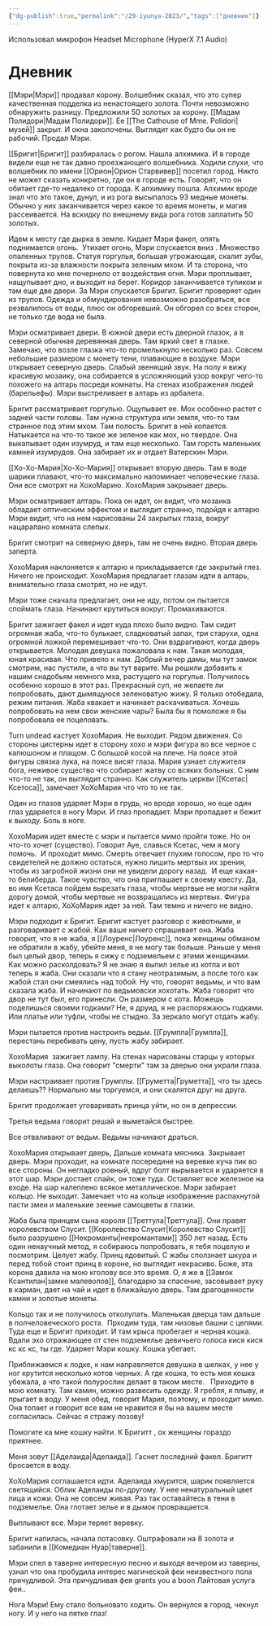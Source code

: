 ```yaml
---
{"dg-publish":true,"permalink":"/29-iyunya-2023/","tags":["дневник"]}
---
```



Использовал микрофон Headset Microphone (HyperX 7.1 Audio)

# Дневник

[[Мэри\|Мэри]] продавал корону. Волшебник сказал, что это супер качественная подделка из ненастоящего золота. Почти невозможно обнаружить разницу. Предложили 50 золотых за корону. [[Мадам Полидори\|Мадам Полидори]]. Ее [[The Cathouse of Mme. Polidori\|музей]] закрыт. И окна заколочены. Выглядит как будто бы он не рабочий. Продал Мэри.

[[Бригит\|Бригит]] разбиралась с рогом. Нашла алхимика. И в городе видели еще не так давно проезжающего волшебника. Ходили слухи, что волшебник по имени [[Орион\|Орион Старвивер]] посетил город. Никто не может сказать конкретно, где он в городе есть. Говорят, что он обитает где-то недалеко от города. К алхимику пошла. Алхимик вроде знал что это такое, дунул, и из рога высыпалось 93 медные монеты. Обычно у них заканчивается через какое то время монеты, и магия рассеивается. На вскидку по внешнему вида рога готов заплатить 50 золотых.

Идем к месту где дырка в земле. Кидает Мэри факел, опять поднимается огонь.  Утихает огонь, Мэри спускается вниз . Множество опаленных трупов. Статуя горгулья, большая угрожающая, скалит зубы, покрыта из-за влажности покрыта зеленым мхом. И та сторона, что повернута ко мне почернело от воздействия огня. Мэри проплывает, нащупывает дно, и выходит на берег. Коридор заканчивается тупиком и там еще две двери. За Мэри спускается Бригит. Бригит проверяет один из трупов. Одежда и обмундирования невозможно разобраться, все резвалилось от воды, плюс он обгоревший. Он обгорел со всех сторон, не только где вода не была.

Мэри осматривает двери. В южной двери есть дверной глазок, а в северной обычная деревянная дверь. Там яркий свет в глазке. Замечаю, что возле глазка что-то промелькнуло несколько раз. Совсем небольшие размером с монету тени, плавающие в воздухе. Мэри открывает северную дверь. Слабый звенящий звук. На полу я вижу красивую мозаику, она собирается в усложняющий узор вокруг чего-то похожего на алтарь посреди комнаты. На стенах изображения людей (барельефы). Мэри выстреливает в алтарь из арбалета.

Бригит рассматривает горгулью. Ощупывает ее. Мох особенно растет с задней части головы. Там нужна структура или земля, что-то там странное под этим мхом. Там полость. Бригит в ней копается. Натыкается на что-то такое же зеленое как мох, но твердое. Она выкапывает один изумруд, и там еще несколько. Там горсть маленьких камней изумрудов. Она забирает их и отдает Ватерскин Мэри.

[[Хо-Хо-Мария\|Хо-Хо-Мария]] открывает вторую дверь. Там в воде шарики плавают, что-то максимально напоминает человеческие глаза. Они все смотрят на ХохоМарию. ХохоМария закрывает дверь.

Мэри осматривает алтарь. Пока он идет, он видит, что мозаика обладает оптическим эффектом и выглядит странно, подойдя к алтарю Мэри видит, что на нем нарисованы 24 закрытых глаза, вокруг нацарапано комната слепых.

Бригит смотрит на северную дверь, там не очень видно. Вторая дверь заперта.

ХохоМария наклоняется к алтарю и прикладывается где закрытый глез. Ничего не происходит. ХохоМария предлагает глазам идти в алтарь, внимательно глаза смотрят, но не идут.

Мэри тоже сначала предлагает, они не иду, потом он пытается споймать глаза. Начинают крутиться вокруг. Промахиваются.

Бригит зажигает факел и идет куда плохо было видно. Там сидит огромная жаба, что-то булькает, сладковатый запах, три старухи, одна огромной ложкой перемешивает что-то. Они вздрагивают, когда дверь открывается. Молодая девушка пожаловала к нам. Такая молодая, юная красивая. Что привело к нам. Добрый вечер дамы, мы тут замок смотрим, нас пустили, а что вы тут варите. Мы решили добавить к нашим снадобьям немного мха, растущего на горгулье. Получилось особенно хорошо в этот раз. Прекрасный суп, не желаете ли попробовать, дают дымящуюся зеленоватую жижу. Я только отобедала, режим питания. Жаба квакает и начинает раскачиваться. Хочешь попробовать на нем свои женские чары? Была бы я помоложе я бы попробовала ее поцеловать.

Turn undead кастует ХохоМария. Не выходит. Рядом движения. Со стороны цистерны идет в сторону хохо и мэри фигура во все черное с капюшоном и плащом. С большой косой на плече. На поясе этой фигуры связка лука, на поясе висят глаза. Мария узнает служителя бога, неживое существо что собирает жатву со всяких больных. С ним что-то не так, он выглядит странно. Как служитель церкви [[Ксетас\|Ксетоса]], замечает ХоХоМария что что то не так.

Один из глазов ударяет Мэри в грудь, но вроде хорошо, но еще один глаз ударяется в ногу Мэри. И глаз пропадает. Мэри пропадает и бежит к выходу. Боль в ноге.

ХохоМария идет вместе с мэри и пытается мимо пройти тоже. Но он что-то хочет (существо). Говорит Ауе, славься Ксетас, чем я могу помочь.  И проходит мимо. Смерть отвечает глухим голосом, про то что свидетелей не должно остаться, нужно лишить мертвых их зрения, чтобы из загробной жизни они не увидели дорогу назад.  И еще какая-то белиберда. Такое чувство, что она приглашает к своему квесту. Да, во имя Ксетаса пойдем вырезать глаза, чтобы мертвые не могли найти дорогу домой, чтобы мертвые не возвращались из мертвых. Фигура идет к алтарю, ХоХоМария идет за ней. Там темно и ничего не видно.

Мэри подходит к Бригит. Бригит кастует разговор с животными, и разговаривает с жабой. Как ваше ничего спрашивает она. Жаба говорит, что я не жаба, я [[Лоуренс\|Лоуренс]], пока женщины обманом не обратили в жабу, убейте меня, я не могу так больше. Раньше у меня был целый двор, теперь я сижу с подземельем с этими женщинами. Как можно расколдовать? Я не знаю я выпил зелье из котла и вот теперь я жаба. Они сказали что я стану неотразимым, а после того как жабой стал они смеялись над тобой. Ну что, говорят ведьмы, и что вам сказала жаба. И начинают по ведьмовски хохотать. Жаба говорит что двор не тут был, его принесли. Он размером с кота. Можешь поделишься своими годками? Не, я друид, я не распоряжаюсь годками. Или платье или туфли, чтобы не стыдно. За зеркало могут отдать жабу.

Мэри пытается против настроить ведьм. [[Грумпла\|Грумпла]], перестань перебивать цену, пусть жабу забирает.

ХохоМария  зажигает лампу. На стенах нарисованы старцы у которых выколоты глаза. Она говорит "смерти" там за дверью они украли глаза.

Мэри настраивает против Грумплы. [[Груметта\|Груметта]], что ты здесь делаешь?? Нормально мы торгуемся, и они скалятся друг на друга.

Бригит продолжает уговаривать принца уйти, но он в депрессии.

Третья ведьма говорит решай и выметайся быстрее.

Все отваливают от ведьм. Ведьмы начинают драться.

ХохоМария открывает дверь, Дальше комната мясника. Закрывает дверь. Мэри проходит, на комнате посередине на веревке куча пик во все стороны. Он негладко ровный, вдруг болт вырывается и ударяется в этот шар. Мэри достает спайк, он тоже туда. Оставляет все железное на входе. На шар налеплено всякое металлическое. Мэри забирает кольцо. Не выходит. Замечает что на кольце изображение распахнутой пасти змеи и маленькие зееные самоцветы в глазки.

Жаба была принцем сына короля [[Треттула\|Треттула]]. Они правят королевством Слусит. [[Королевство Слусит\|Королевство Слусит]] было разрушено [[Некроманты\|некромантами]] 350 лет назад. Есть один ненаучный метод, я собираюсь попробовать, я тебя поцелую и посмотрим. Целует жабу. Принц ядовитый. С жабы сползнает шкура и перед тобой стоит принц в короне, но выглядит некрасиво. Боже, эта корона давила на мою кголову все это время. О, я же в [[Замок Ксантилан\|замке малеволов]], благодарю за спасение, засовывает руку в карман, дает на чай и идет в ближайшую дверь. Там драгоценности камни и золотые монеты.

Кольцо так и не получилось отколупать. Маленькая дверца там дальше в полчеловеческого роста.  Прходим туда, там низовье башни с цепями. Туда еще и Бригит приходит. И там крыса пробегает и черная кошка. Вдали эхо отражающее от стен подземелье девичьего голоса кися кися кс кс кс, ты где. Ударяет Мэри кошку. Кошка убегает.

Приближаемся к лодке, к нам направляется девушка в шелках, у нее у ног крутится несколько котов черных. А где кошка, то есть моя кошка убежала, а что такой полурослик делает в таком месте.   Приходите в мою комнату. Там камин, можно развесить одежду. Я гребля, я плыву, и прыгает в воду. У меня обед, говорит Мария, поэтому, и проходит мимо. Она топает и говорит все вам не нравится я бы на вашем месте согласилась. Сейчас я стражу позову!

Помогите ка мне кошку найти. К Бригитт , ох женщины гораздо приятнее.

Меня зовут [[Аделаида\|Аделаида]]. Гаснет последний факел. Бригитт бросается в воду.

ХоХоМария соглашается идти. Аделаида хмурится, шарик появляется светящийся. Облик Аделаиды по-другому. У нее ненатуральный цвет лица и кожи. Она не совсем живая. Раз так оставайтесь в тени в подземелье. Она глотает зелье и в дымок провращается.

Выплывают все. Мэри теряет веревку.

Бригит напилась, начала потасовку. Оштрафовали на 8 золота и забанили в [[Комедиан Нуар\|таверне]].

Мэри спел в таверне интересную песню и выходя вечером из таверны, узнал что она пробудила интерес магической феи неизвестного пола причудливой. Эта причудливая фея grants you a boon Лайтовая услуга феи..

Нога Мэри! Ему стало больновато ходить. Он вернулся в город, чекнул ногу. И у него на пятке глаз!